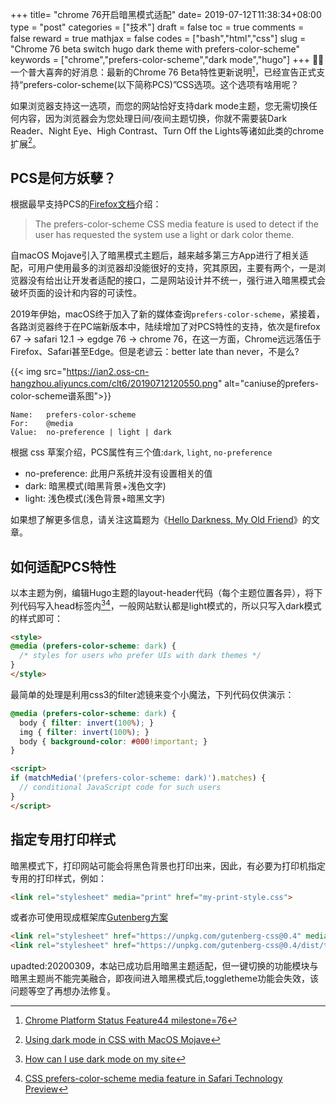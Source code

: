 +++
title= "chrome 76开启暗黑模式适配"
date= 2019-07-12T11:38:34+08:00
type = "post"
categories = ["技术"]
draft = false
toc = true
comments = false
reward = true
mathjax = false
codes = ["bash","html","css"]
slug = "Chrome 76 beta switch hugo dark theme with prefers-color-scheme"
keywords = ["chrome","prefers-color-scheme","dark mode","hugo"]
+++
🎉🎉一个普大喜奔的好消息：最新的Chrome 76 Beta特性更新说明[^1]，已经宣告正式支持“prefers-color-scheme(以下简称PCS)”CSS选项。这个选项有啥用呢？

如果浏览器支持这一选项，而您的网站恰好支持dark mode主题，您无需切换任何内容，因为浏览器会为您处理日间/夜间主题切换，你就不需要装Dark Reader、Night Eye、High Contrast、Turn Off the Lights等诸如此类的chrome扩展[^2]。
<!--more-->
## PCS是何方妖孽？

根据最早支持PCS的[Firefox文档](https://webflow.com/website/CSS-Color-Scheme-prefers-dark)介绍：

>The prefers-color-scheme CSS media feature is used to detect if the user has requested the system use a light or dark color theme.

自macOS Mojave引入了暗黑模式主题后，越来越多第三方App进行了相关适配，可用户使用最多的浏览器却没能很好的支持，究其原因，主要有两个，一是浏览器没有给出让开发者适配的接口，二是网站设计并不统一，强行进入暗黑模式会破坏页面的设计和内容的可读性。

2019年伊始，macOS终于加入了新的媒体查询`prefers-color-scheme`，紧接着，各路浏览器终于在PC端新版本中，陆续增加了对PCS特性的支持，依次是firefox 67 ->  safari 12.1 -> egdge 76 -> chrome 76，在这一方面，Chrome远远落伍于Firefox、Safari甚至Edge。但是老谚云：better late than never，不是么?

{{< img src="https://ian2.oss-cn-hangzhou.aliyuncs.com/clt6/20190712120550.png" alt="caniuse的prefers-color-scheme谱系图">}}

```
Name:   prefers-color-scheme
For:    @media
Value:  no-preference | light | dark
```

根据 css 草案介绍，PCS属性有三个值:`dark`, `light`, `no-preference`

- no-preference: 此用户系统并没有设置相关的值
- dark: 暗黑模式(暗黑背景+浅色文字)
- light: 浅色模式(浅色背景+暗黑文字)

如果想了解更多信息，请关注这篇题为《[Hello Darkness, My Old Friend](https://web.dev/blog)》的文章。

## 如何适配PCS特性

以本主题为例，编辑Hugo主题的layout-header代码（每个主题位置各异），将下列代码写入head标签内[^3][^4]，一般网站默认都是light模式的，所以只写入dark模式的样式即可：

```html
<style>
@media (prefers-color-scheme: dark) {
  /* styles for users who prefer UIs with dark themes */
}
</style>
```
最简单的处理是利用css3的filter滤镜来变个小魔法，下列代码仅供演示：

```css
@media (prefers-color-scheme: dark) {
  body { filter: invert(100%); }
  img { filter: invert(100%); }
  body { background-color: #000!important; }
}
```

```html
<script>
if (matchMedia('(prefers-color-scheme: dark)').matches) {
  // conditional JavaScript code for such users
}
</script>
```
## 指定专用打印样式

暗黑模式下，打印网站可能会将黑色背景也打印出来，因此，有必要为打印机指定专用的打印样式，例如：

```html
<link rel="stylesheet" media="print" href="my-print-style.css">
```
或者亦可使用现成框架库[Gutenberg方案](https://github.com/BafS/Gutenberg)

```html
<link rel="stylesheet" href="https://unpkg.com/gutenberg-css@0.4" media="print">
<link rel="stylesheet" href="https://unpkg.com/gutenberg-css@0.4/dist/themes/oldstyle.min.css" media="print">
```

upadted:20200309，本站已成功启用暗黑主题适配，但一键切换的功能模块与暗黑主题尚不能完美融合，即夜间进入暗黑模式后,toggletheme功能会失效，该问题等空了再想办法修复。


[^1]: [Chrome Platform Status Feature44 milestone=76](https://www.chromestatus.com/features#milestone%3D76)
[^2]: [Using dark mode in CSS with MacOS Mojave](https://paulmillr.com/posts/using-dark-mode-in-css/)
[^3]: [How can I use dark mode on my site](http://css-color-scheme-prefers-dark.webflow.io/)
[^4]: [CSS prefers-color-scheme media feature in Safari Technology Preview](https://webplatform.news/issues/2018-10-26)
